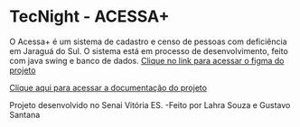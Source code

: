 # TecNight - ACESSA+
O Acessa+ é um sistema de cadastro e censo de pessoas com deficiência em Jaraguá do Sul.
O sistema está em processo de desenvolvimento, feito com java swing e banco de dados.
 [ Clique no link para acessar o figma do projeto](https://www.figma.com/file/wsH6DgAGYAG96cnKUjWvur/Sistema-de-cadastro-e-censo-de-pessoas-Lahra-e-Gustavo?type=design&node-id=1453-3999&mode=design&t=rb2xS8STPbKzldRe-0)

[Clique aqui para acessar a documentação do projeto](https://docs.google.com/document/d/1ie2c0X4ACK1LpO688umWaCz_jyUIF0fx/edit?usp=sharing&ouid=118437706046568847462&rtpof=true&sd=true)

 Projeto desenvolvido no Senai Vitória ES.
 -Feito por Lahra Souza e Gustavo Santana
